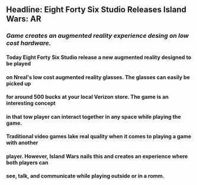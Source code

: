 ## Headline: Eight Forty Six Studio Releases Island Wars: AR
### *Game creates an augmented reality experience desing on low cost hardware.*

#### Today Eight Forty Six Studio release a new augmented reality designed to be played
#### on Nreal's low cost augmented reality glasses. The glasses can easily be picked up
#### for around 500 bucks at your local Verizon store. The game is an interesting concept 
#### in that tow player can interact together in any space while playing the game.
#### Traditional video games lake real quality when it comes to playing a game with another
#### player. However, Island Wars nails this and creates an experience where both players can
#### see, talk, and communicate while playing outside or in a romm.
